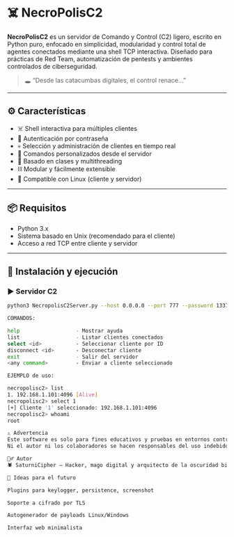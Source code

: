# ☠️ NecroPolisC2

**NecroPolisC2** es un servidor de Comando y Control (C2) ligero, escrito en Python puro, enfocado en simplicidad, modularidad y control total de agentes conectados mediante una shell TCP interactiva. Diseñado para prácticas de Red Team, automatización de pentests y ambientes controlados de ciberseguridad.

> 🕳️ “Desde las catacumbas digitales, el control renace…”

---

## ⚙️ Características

- ☠️ Shell interactiva para múltiples clientes
- 🔐 Autenticación por contraseña
- 💀 Selección y administración de clientes en tiempo real
- 👻 Comandos personalizados desde el servidor
- 🧠 Basado en clases y multithreading
- ⛓️ Modular y fácilmente extensible
- 🧩 Compatible con Linux (cliente y servidor)

---

## 📦 Requisitos

- Python 3.x
- Sistema basado en Unix (recomendado para el cliente)
- Acceso a red TCP entre cliente y servidor

---

## 🚀 Instalación y ejecución

### ▶️ Servidor C2

```bash
python3 NecropolisC2Server.py --host 0.0.0.0 --port 777 --password 1337

COMANDOS:

help                  - Mostrar ayuda
list                  - Listar clientes conectados
select <id>           - Seleccionar cliente por ID
disconnect <id>       - Desconectar cliente
exit                  - Salir del servidor
<any command>         - Enviar a cliente seleccionado

EJEMPLO de uso:

necropolisc2> list
1. 192.168.1.101:4096 [Alive]
necropolisc2> select 1
[+] Cliente '1' seleccionado: 192.168.1.101:4096
necropolisc2> whoami
root

⚠️ Advertencia
Este software es solo para fines educativos y pruebas en entornos controlados.
Ni el autor ni los colaboradores se hacen responsables del uso indebido de esta herramienta.

🧛‍♂️ Autor
🕷️ SaturniCipher — Hacker, mago digital y arquitecto de la oscuridad binaria.

🧠 Ideas para el futuro

Plugins para keylogger, persistence, screenshot

Soporte a cifrado por TLS

Autogenerador de payloads Linux/Windows

Interfaz web minimalista

